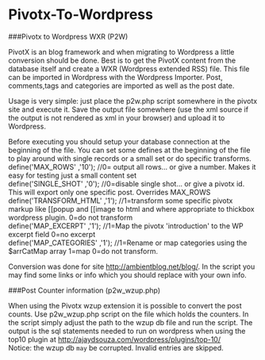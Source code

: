 Pivotx-To-Wordpress
===================

###Pivotx to Wordpress WXR  (P2W)

PivotX is an blog framework and when migrating to Wordpress a little conversion should be done. 
Best is to get the PivotX content from the database itself and create a WXR (Wordpress extended RSS)  file. 
This file can be imported in Wordpress with the Wordpress Importer.
Post, comments,tags and categories are imported as well as the post date.

Usage is very simple:  just place the p2w.php script somewhere in the pivotx site and execute it. Save the output file somewhere (use the xml source if the output is not rendered as xml in your browser) and upload it to Wordpress. 

Before executing you should setup your database connection at the beginning of the file.
You can set some defines at the beginning of the file to play around with single records or a small set or do specific transforms.
<br>define('MAX_ROWS' ,'10');  //0= output all rows... or give a number. Makes it easy for testing just a small content set
<br>define('SINGLE_SHOT' ,'0');  //0=disable single shot... or give a pivotx id. This will export only one specific post. Overrides MAX_ROWS
<br>define('TRANSFORM_HTML' ,'1');  //1=transform some specific pivotx markup like  [[popup and [[image  to html and where appropriate to thickbox wordpress plugin. 0=do not transform
<br>define('MAP_EXCERPT' ,'1');  //1=Map the pivotx 'introduction' to the WP excerpt field 0=no excerpt
<br>define('MAP_CATEGORIES' ,'1');  //1=Rename or map categories using the $arrCatMap array 1=map 0=do not transform. 

Conversion was done for site http://ambientblog.net/blog/.  In the script you may find some links or info which you should replace with your own info.

###Post Counter information (p2w_wzup.php)

When using the Pivotx wzup extension it is possible to convert the post counts. Use p2w_wzup.php script on the file which holds the counters. In the script simply adjust the path to the wzup db file and run the script. The output is the sql statements needed to run on wordpress when using the top10 plugin at http://ajaydsouza.com/wordpress/plugins/top-10/
<br>Notice: the wzup db `may` be corrupted.  Invalid entries are skipped.



